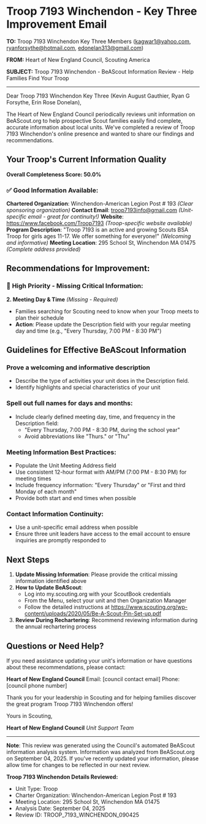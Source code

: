 # Troop 7193 Winchendon - Key Three Improvement Email

**TO:** Troop 7193 Winchendon Key Three Members (kagwar1@yahoo.com, ryanforsythe@hotmail.com, edonelan313@gmail.com)

**FROM:** Heart of New England Council, Scouting America

**SUBJECT:** Troop 7193 Winchendon - BeAScout Information Review - Help Families Find Your Troop

---

Dear Troop 7193 Winchendon Key Three (Kevin August Gauthier, Ryan G Forsythe, Erin Rose Donelan),

The Heart of New England Council periodically reviews unit information on BeAScout.org to help prospective Scout families easily find complete, accurate information about local units. We've completed a review of Troop 7193 Winchendon's online presence and wanted to share our findings and recommendations.

## Your Troop's Current Information Quality

**Overall Completeness Score: 50.0%**

### ✅ **Good Information Available:**
**Chartered Organization**: Winchendon-American Legion Post # 193 *(Clear sponsoring organization)*
**Contact Email**: troop7193info@gmail.com *(Unit-specific email - great for continuity!)*
**Website**: https://www.facebook.com/Troop7193 *(Troop-specific website available)*
**Program Description**: "Troop 7193 is an active and growing Scouts BSA Troop for girls ages 11-17. We offer something for everyone!" *(Welcoming and informative)*
**Meeting Location**: 295 School St, Winchendon MA 01475 *(Complete address provided)*

## Recommendations for Improvement:

### 🔴 **High Priority - Missing Critical Information:**

**2. Meeting Day & Time** *(Missing - Required)*
- Families searching for Scouting need to know when your Troop meets to plan their schedule
- **Action**: Please update the Description field with your regular meeting day and time (e.g., "Every Thursday, 7:00 PM - 8:30 PM")

## Guidelines for Effective BeAScout Information

### **Prove a welcoming and informative description**
- Describe the type of activities your unit does in the Description field.
- Identify highlights and special characteristics of your unit

### **Spell out full names for days and months:**
- Include clearly defined meeting day, time, and frequency in the Description field:
  - "Every Thursday, 7:00 PM - 8:30 PM, during the school year"
  - Avoid abbreviations like "Thurs." or "Thu"

### **Meeting Information Best Practices:**
- Populate the Unit Meeting Address field
- Use consistent 12-hour format with AM/PM (7:00 PM - 8:30 PM) for meeting times
- Include frequency information: "Every Thursday" or "First and third Monday of each month"
- Provide both start and end times when possible

### **Contact Information Continuity:**
- Use a unit-specific email address when possible
- Ensure three unit leaders have access to the email account to ensure inquiries are promptly responded to

## Next Steps

1. **Update Missing Information**: Please provide the critical missing information identified above
2. **How to Update BeAScout**: 
   - Log into my.scouting.org with your ScoutBook credentials
   - From the Menu, select your unit and then Organization Manager
   - Follow the detailed instructions at
     https://www.scouting.org/wp-content/uploads/2020/05/Be-A-Scout-Pin-Set-up.pdf
3. **Review During Rechartering**: Recommend reviewing information during the annual rechartering process

## Questions or Need Help?

If you need assistance updating your unit's information or have questions about these recommendations, please contact:

**Heart of New England Council**
Email: [council contact email]
Phone: [council phone number]

Thank you for your leadership in Scouting and for helping families discover the great program Troop 7193 Winchendon offers!

Yours in Scouting,

**Heart of New England Council**
*Unit Support Team*

---

**Note**: This review was generated using the Council's automated BeAScout information analysis system. Information was analyzed from BeAScout.org on September 04, 2025. If you've recently updated your information, please allow time for changes to be reflected in our next review.

**Troop 7193 Winchendon Details Reviewed:**
- Unit Type: Troop
- Charter Organization: Winchendon-American Legion Post # 193
- Meeting Location: 295 School St, Winchendon MA 01475
- Analysis Date: September 04, 2025
- Review ID: TROOP_7193_WINCHENDON_090425